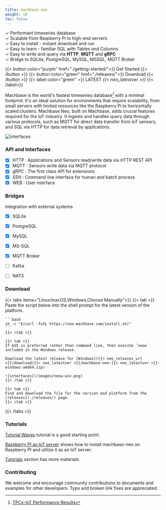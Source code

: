 ```yaml
---
title: machbase-neo
weight: 10
toc: false
---
```


✓ Performant timeseries database<br/>
✓ Scalable from Raspberry Pi to high-end servers<br/>
✓ Easy to install - instant download and run<br/>
✓ Easy to learn - familiar SQL with Tables and Columns<br/>
✓ Easy to write and query via **HTTP**, **MQTT** and **gRPC**<br/>
✓ Bridge to SQLite, PostgreSQL, MySQL, MSSQL, MQTT Broker<br/>

{{< button color="purple" href="./getting-started/">}} Get Started {{< /button >}}
{{< button color="green" href="./releases/">}} Download  {{< /button >}}
{{< label color="green" >}} LATEST <i>{{< neo_latestver >}}</i> {{< /label>}}

Machbase is the world's fastest timeseries database[^1] with a minimal footprint. It's an ideal solution for environments that require scalability, from small servers with limited resources like the Raspberry Pi to horizontally scaled clusters. Machbase Neo, built on Machbase, adds crucial features required for the IoT industry. It ingests and handles query data through various protocols, such as MQTT for direct data transfer from IoT sensors, and SQL via HTTP for data retrieval by applications.

![interfaces](/images/interfaces.jpg)

### API and Interfaces

- [x] HTTP : Applications and Sensors read/write data via HTTP REST API
- [x] MQTT : Sensors write data via MQTT protocol
- [x] gRPC : The first class API for extensions
- [x] SSH : Command line interface for human and batch process
- [x] WEB : User interface

### Bridges

Integration with external systems

- [x] SQLite
- [x] PostgreSQL
- [x] MySQL
- [x] MS-SQL
- [x] MQTT Broker
- [ ] Kafka
- [ ] NATS


### Download 

{{< tabs items="Linux/macOS,Windows,Choose Manually">}}
    {{< tab >}}
    Paste the script below into the shell prompt for the latest version of the platform.

    ```bash
    sh -c "$(curl -fsSL https://neo.machbase.com/install.sh)"
    ```
    {{< /tab >}}

    {{< tab >}}
    If GUI is preferred rather than command line, then execute `neow` included in the Windows release.

    Download the latest release for [Windows]({{< neo_releases_url >}}/download/{{< neo_latestver >}}/machbase-neo-{{< neo_latestver >}}-windows-amd64.zip)

    ![interfaces](/images/neow-win.png)
    {{< /tab >}}

    {{< tab >}}
    Find and download the file for the version and platform from the [releases](./releases/) page.
    {{< /tab >}}
{{< /tabs >}}


### Tutorials

[Tutorial Waves](./docs/tutorial-waves/00.index.md) tutorial is a good starting point.

[Raspberry PI as IoT server](./docs/tutorials/raspi-server.md) shows how to install machbase-neo on Raspberry PI and utilize it as an IoT server.

[Tutorials](./docs/tutorials/) section has more materials.

### Contributing

We welcome and encourage community contributions to documents and examples for other developers. Typo and broken link fixes are appreciated.


[^1]: [TPCx-IoT Performance Results](https://www.tpc.org/tpcx-iot/results/tpcxiot_perf_results5.asp?version=2)

